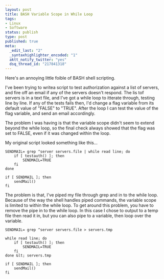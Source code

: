 ```yaml
--- 
layout: post
title: BASH Variable Scope in While Loop
tags: 
- Linux
- Software
status: publish
type: post
published: true
meta: 
  _edit_last: "2"
  _syntaxhighlighter_encoded: "1"
  aktt_notify_twitter: "yes"
  dsq_thread_id: "217841318"
---
```

Here's an annoying little foible of BASH shell scripting.

I've been trying to writea script to test authorization against a list of servers, and fire off an email if any of the servers doesn't respond. The lis tof servers is in a text file, and I've got a while loop to itterate through, testing line by line. If any of the tests fails then, I'd change a flag variable from its default value of "FALSE" to "TRUE". After the loop I can test the value of the flag variable, and send an email accordingly.

The problem I was having is that the variable scope didn't seem to extend beyond the while loop, so the final check always showed that the flag was set to FALSE, even if it was changed within the loop.

My original script looked something like this...

    SENDMAIL= grep ^server servers.file | while read line; do
        if [ testauth() ]; then
            SENDMAIL=TRUE
        fi
    done

    if [ SENDMAIL ]; then
        sendMail()
    fi

The problem is that, I've piped my file through grep and in to the while loop. Because of the way the shell handles piped commands, the variable scope is limited to within the while loop. To get around this problem, you have to remove the pipe in to the while loop. In this case I chose to output to a temp file then read it in, but you can also pipe to a variable, then loop over the variable.


    SENDMAIL= grep ^server servers.file > servers.tmp

    while read line; do
        if [ testauth() ]; then
            SENDMAIL=TRUE
        fi
    done &lt; servers.tmp

    if [ SENDMAIL ]; then
        sendMail()
    fi

